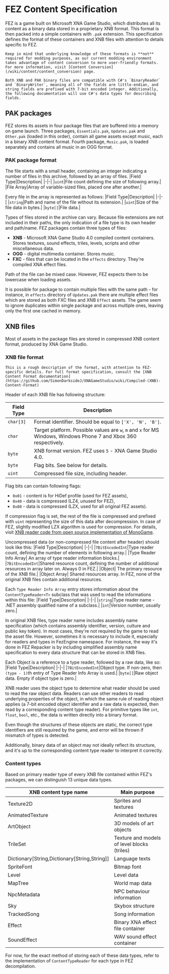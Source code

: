 # FEZ Content Specification

FEZ is a game built on Microsoft XNA Game Studio, which distributes all its content as a binary data stored in a proprietary XNB format. This format is then packed into a simple containers with `.pak` extension. This specification defines the format of these containers and XNB files with attention to details specific to FEZ.

```tip
Keep in mind that underlying knowledge of these formats is **not** required for modding purposes, as our current modding environment takes advantage of content conversion to more user-friendly formats. For more information, visit [Content Conversion](/wiki/content/content_conversion) page.
```

```note
Both XNB and PAK binary files are compatible with C#'s `BinaryReader` and `BinaryWriter`, meaning all of the fields are little-endian, and string fields are prefixed with 7-bit encoded integer. Additionally, the following documentation will use C#'s data types for describing fields.
```

## PAK packages

FEZ stores its assets in four package files that are buffered into a memory on game launch. Three packages, `Essentials.pak`, `Updates.pak` and `Other.pak` (loaded in this order), contain all game assets except music, each in a binary XNB content format. Fourth package, `Music.pak`, is loaded separately and contains all music in an OGG format.

### PAK package format

The file starts with a small header, containing an integer indicating a number of files in this archive, followed by an array of files.
|Field Type|Description|
|-|-|
|`uint`|File count defining the size of following array.|
|File Array|Array of variable-sized files, placed one after another.|

Every file in the array is represented as follows:
|Field Type|Description|
|-|-|
|`string`|Path and name of the file without its extension.|
|`uint`|Size of the file data in bytes.|
|`byte[]`|File data.|

Types of files stored in the archive can vary. Because file extensions are not included in their paths, the only indication of a file type is its own header and path/name. FEZ packages contain three types of files:

- **XNB** - Microsoft XNA Game Studio 4.0 compiled content containers. Stores textures, sound effects, triles, levels, scripts and other miscellaneous data.
- **OGG** - digital multimedia container. Stores music.
- **FXC** - files that can be located in the `effects` directory. They're compiled XNA effect files.

Path of the file can be mixed case. However, FEZ expects them to be lowercase when loading assets.

It is possible for package to contain multiple files with the same path - for instance, in `effects` directory of `Updates.pak` there are multiple effect files which are stored as both FXC files and XNB `Effect` assets. The game seem to ignore duplicates within single package and across multiple ones, leaving only the first one cached in memory.

## XNB files

Most of assets in the package files are stored in compressed XNB content format, produced by XNA Game Studio.

### XNB file format

```note
This is a rough description of the format, with attention to FEZ-specific details. For full format specification, consult the [XNB Content Format documentation](https://github.com/SimonDarksideJ/XNAGameStudio/wiki/Compiled-(XNB)-Content-Format)
```

Header of each XNB file has following structure:

|Field Type|Description|
|-|-|
|`char[3]`|Format identifier. Should be equal to `['X', 'N', 'B']`.|
|`char`|Target platform. Possible values are `w`, `m` and `x` for MS Windows, Windows Phone 7 and Xbox 360 respectively.|
|`byte`|XNB format version. FEZ uses `5` - XNA Game Studio 4.0.|
|`byte`|Flag bits. See below for details.|
|`uint`|Compressed file size, including header.|

Flag bits can contain following flags:

- `0x01` - content is for HiDef profile (used for FEZ assets),
- `0x40` - data is compressed (LZ4, unused for FEZ),
- `0x80` - data is compressed (LZX, used for all original FEZ assets).

If compression flag is set, the rest of the file is compressed and prefixed with `uint` representing the size of this data after decompression. In case of FEZ, slightly modified LZX algorithm is used for compression. For details, visit [XNB reader code from open source implementation of MonoGame](https://github.com/labnation/MonoGame/blob/d270be3e800a3955886e817cdd06133743a7e043/MonoGame.Framework/Content/ContentManager.cs#L405).

Uncompressed data (or non-compressed file content after header) should look like this:
|Field Type|Description|
|-|-|
|`7BitEncodedInt`|Type reader count, defining the number of elements in following array.|
|Type Reader Info Array| An array of type reader information blocks.|
|`7BitEncodedInt`|Shared resource count, defining the number of additional resources in array later on. Always 0 in FEZ.|
|Object| The primary resource of the XNB file.|
|Object Array| Shared resources array. In FEZ, none of the original XNB files contain additional resources.

Each `Type Reader Info Array` entry stores information about the `ContentTypeReader<T>` subclass that was used to read the informations within this file:
|Field Type|Description|
|-|-|
|`string`|Type reader name - .NET assembly qualified name of a subclass.|
|`int`|Version number, usually zero.|

In original XNB files, type reader name includes assembly name specification (which contains assembly identifier, version, culture and public key token). In most cases, they're not required by the game to read the asset file.
However, sometimes it is necessary to include it, especially for readers and types in FezEngine namespace. For instance, the way it's done in FEZ Repacker is by including simplified assembly name specification to every data structure that can be stored in XNB files.

Each Object is a reference to a type reader, followed by a raw data, like so:
|Field Type|Description|
|-|-|
|`7BitEncodedInt`|Object type. If non-zero, then `(type - 1)`th entry of Type Reader Info Array is used.|
|`byte[]`|Raw object data. Empty if object type is zero.|

XNB reader uses the object type to determine what reader should be used to read the raw object data. Readers can use other readers to read underlying properties of the object, in which the same rule of reading object applies (a 7-bit encoded object identifier and a raw data is expected, then read by a corresponding content type reader). For primitive types like `int`, `float`, `bool`, etc., the data is written directly into a binary format.

Even though the structures of these objects are static, the correct type identifiers are still required by the game, and error will be thrown if mismatch of types is detected.

Additionally, binary data of an object may not ideally reflect its structure, and it's up to the corresponding content type reader to interpret it correctly.

### Content types

Based on primary reader type of every XNB file contained within FEZ's packages, we can distinguish 13 unique data types.

|XNB content type name|Main purpose|
|-|-|
|Texture2D|Sprites and textures|
|AnimatedTexture|Animated textures|
|ArtObject|3D models of art objects|
|TrileSet|Texture and models of level blocks (triles)|
|Dictionary[String,Dictionary[String,String]]|Language texts|
|SpriteFont|Bitmap font|
|Level|Level data|
|MapTree|World map data|
|NpcMetadata|NPC behaviour information|
|Sky|Skybox structure|
|TrackedSong|Song information|
|Effect|Binary XNA effect file container|
|SoundEffect|WAV sound effect container|

For now, for the exact method of storing each of these data types, refer to the implementation of `ContentTypeReader` for each type in FEZ decompilation.
